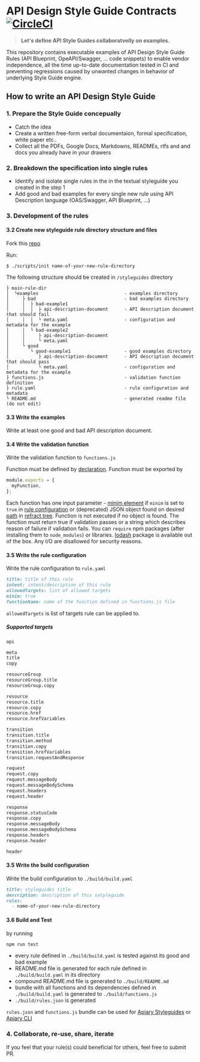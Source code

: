 # API Design Style Guide Contracts [![CircleCI](https://circleci.com/gh/apiaryio/constitutions.svg?style=shield&circle-token=32b6b19a59e02fdb795d2f47c80e37e2a2a9a033&ver=1)](https://circleci.com/gh/apiaryio/constitutions)

> **Let's define API Style Guides collaboratvelly on examples.** 

This repository contains executable examples of API Design Style Guide Rules (API Blueprint, OpeAPI/Swagger, ... code snippets) to enable vendor independence, all the time up-to-date documentation tested in CI and preventing regressions caused by unwanted changes in behavior of underlying Style Guide engine.

## How to write an API Design Style Guide

### 1. Prepare the Style Guide concepually
- Catch the idea
- Create a written free-form verbal documentaion, formal specification, white paper etc..
- Collect all the PDFs, Google Docs, Markdowns, READMEs, rtfs and and docs you already have in your drawers

### 2. Breakdown the specification into single rules
- Identify and isolate single rules in the in the textual styleguide you created in the step 1
- Add good and bad examples for every single new rule using API Description language (OAS/Swagger, API Blueprint, ...)

### 3. Development of the rules

#### 3.2 Create new styleguide rule directory structure and files

Fork this [repo](https://github.com/apiaryio/constitutions)

Run:

```
$ ./scripts/init name-of-your-new-rule-directory

```

The following structure should be created in `/styleguides` directory

```
├ main-rule-dir
│  └examples                                - examples directory
│     ├ bad                                 - bad examples directory
│     │  ├ bad-example1
│     │  │  ├ api-description-document      - API description document that should fail
│     │  │  └ meta.yaml                     - configuration and metadata for the example
│     │  └ bad-example2
│     │     ├ api-description-document
│     │     └ meta.yaml
│     └ good
│        └ good-example1                    - good examples directory
│           ├ api-description-document      - API description document that should pass
│           └ meta.yaml                     - configuration and metadata for the example
├ functions.js                              - validation function definition
├ rule.yaml                                 - rule configuration and metadata
└ README.md                                 - generated readme file (do not edit)
```

#### 3.3 Write the examples

Write at least one good and bad API description document.

#### 3.4 Write the validation function

Write the validation function to `functions.js`

Function must be defined by [declaration](https://www.w3schools.com/js/js_function_definition.asp). 
Function must be exported by 
    
```javascript
module.exports = {
  myFunction,
};  
```

Each function has one input parameter - [minim element](https://github.com/refractproject/minim-api-description) 
if `minim` is set to `true` in [rule configuration](#write-the-rule-configuration) or (deprecated) JSON object found on desired 
[path](#supported-targets) in 
[refract tree](https://github.com/refractproject/refract-spec/blob/master/namespaces/api-description-namespace.md). 
Function is not executed if no object is found.
The function must return true if validation passes or a string which describes reason of failure if validation fails.
You can `require` npm packages (after installing them to `node_modules`) or libraries.
[lodash](https://lodash.com/) package is available out of the box.
Any I/O are disallowed for security reasons.

#### 3.5 Write the rule configuration

Write the rule configuration to `rule.yaml`

```md
title: title of this rule
intent: intent/description of this rule
allowedTargets: list of allowed targets
minim: true
functionName: name of the function defined in functions.js file
```

`allowedTargets` is list of targets rule can be applied to.  

##### Supported targets

```md
api

meta
title
copy

resourceGroup
resourceGroup.title
resourceGroup.copy

resource
resource.title
resource.copy
resource.href
resource.hrefVariables

transition
transition.title
transition.method
transition.copy
transition.hrefVariables
transition.requestAndResponse

request
request.copy
request.messageBody
request.messageBodySchema
request.headers
request.header

response
response.statusCode
response.copy
response.messageBody
response.messageBodySchema
response.headers
response.header

header
```

#### 3.5 Write the build configuration

Write the build configuration to `./build/build.yaml`

```md
title: styleguides title
description: description of this satyleguide
rules:
  - name-of-your-new-rule-directory
```

#### 3.6 Build and Test

by running

```bash
npm run test

```

- every rule defined in `./build/build.yaml` is tested against its good and bad example
- README.md file is generated for each rule defined in `./build/build.yaml` in its directory
- compound README.md file is generated to `./build/README.md`
- bundle with all functions and its dependencies defined in `./build/build.yaml` is generated to `./build/functions.js`
- `./build/rules.json` is generated

`rules.json` and `functions.js` bundle can be used for [Apiary Styleguides](https://help.apiary.io/tools/style-guide/) or 
[Apiary CLI](https://help.apiary.io/tools/apiary-cli/#using-apiary-style-guide)


### 4. Collaborate, re-use, share, iterate

If you feel that your rule(s) could beneficial for others, feel free to submit PR.

